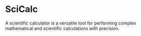 # SciCalc
A scientific calculator is a versatile tool for performing complex mathematical and scientific calculations with precision.
